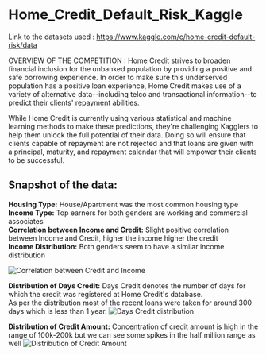 # Home_Credit_Default_Risk_Kaggle
 Link to the datasets used : https://www.kaggle.com/c/home-credit-default-risk/data
 
 OVERVIEW OF THE COMPETITION : Home Credit strives to broaden financial inclusion for the unbanked population by providing a positive and safe borrowing experience. In order to make sure this underserved population has a positive loan experience, Home Credit makes use of a variety of alternative data--including telco and transactional information--to predict their clients' repayment abilities.

While Home Credit is currently using various statistical and machine learning methods to make these predictions, they're challenging Kagglers to help them unlock the full potential of their data. Doing so will ensure that clients capable of repayment are not rejected and that loans are given with a principal, maturity, and repayment calendar that will empower their clients to be successful.


## Snapshot of the data:

**Housing Type:** House/Apartment was the most common housing type <br>
**Income Type:** Top earners for both genders are working and commercial associates <br>
**Correlation between Income and Credit:** Slight positive correlation between Income and Credit, higher the income higher the credit <br>
**Income Distribution:** Both genders seem to have a similar income distribution <br>

![Correlation between Credit and Income](https://www.kaggleusercontent.com/kf/8310478/eyJhbGciOiJkaXIiLCJlbmMiOiJBMTI4Q0JDLUhTMjU2In0..JOD3kMwr2N_KqQNTVDFpsA.HRYTUfF2d70oJY2hd3xkVCyDhDFJ8NGkC9C6Zg0DeSBjtMQTBrrxgViPDqCwfbGvpRF7_EIN4MUyU8KGaRQr4Te9ad8nKcjfJRJhxj6YMTOsx9jaEejnU8_EozAcidiRK1OdtjHC2k1ZhI_KDqjbkLrpejyvMdHAYOYiZ2xm3UtVNBsHF6qBIBLK2xSTNtoFyWWoYj8p5gnxlnvgZMUlZoEj-wHUY6DXUDxK6RA_KTbJj8psn0HISmUxjHWO_nAUXdprCPeQ_tniHTt2flURjJeNBxU3orqPUOseltqfGumLdWaBhAhxvHRkQ0DK_1_qR12Rva-3pGz9hHntqXNaZbikNHLHThELDN2CvxBxOypVyFXeuHB8DjQG1V-RvPU3x2o-BXZiR6MzWmAcAbcr3oWC0grNJwIn8o9VB4a-rZ6sPt_zl1yp73zPAJk8Z0aOEdGdLf_80KX1Rf2OdjPw1GlUueOKCaF3jpHNvvuZ1sR9MLnFZmA5GX3iKzyyN7r0V_3Orcu2jiNc0YUue2Szmp8aNRPMgDobF4BnohT1nYWtGA0e42E8tetFyw6RFgzTpfDkLgaP2oSJYq6E_NMrv1qh_yYDXyTQS7eLg6dKH92ZULttqBV1y6b-7N2geaCfhzdTfVhdV4n7PFApSeMj2y2pUtsR_9Sk40xQFG-uamsWjFmdsiKFD4v9xLPZgQEV0gFbWERVL7vc0Li5JCj7tw.3yGx6oXOdb6mZm0ijuKGLA/__results___files/__results___9_1.png)

**Distribution of Days Credit:** Days Credit denotes the number of days for which the credit was registered at Home Credit's database. <br>
 As per the distribution most of the recent loans were taken for around 300 days which is less than 1 year.
![Days Credit distribution](https://www.kaggleusercontent.com/kf/4728481/eyJhbGciOiJkaXIiLCJlbmMiOiJBMTI4Q0JDLUhTMjU2In0..WfOPw6UGdyP8uq-b_CeLww.gepmLSQhJb3ZtFD1M0RiVuIMFyAVqQQATe1FBYX-xAiDwQaQo2bBdxo4A0Ubk2NLSf5SnvrZw_clA3ktYaLB3rs6RXVuP27EwyFGLgnU8MIKJvjoGDJk18JGvrKh-E6yWqr2ylvO4ZGrVWz6FswcX-QSl8t8vl4XTQ0F62mYaCFb0gAmuW7EPvNi51uNjAoxgbTPeCHtU45yWh3uEuDy2KdW9FrOZM7yLN54yPiOOqilbHjyvj7OE0N7QTa3SKTkc8ucTFWOmlk408bxcEDhlYZ915CeZSTO2mNBZdlJ34vjG_uzpGeDvbejBTbDQpTCHFUOdpAXT3q1YEnnxS33IWpIKwlWLijAE6qQ8gI1OYJvaCK_1bgRAzwcDJbngvi3n8d-4u9K6myiomR_ybnYZbXhNSZDOiq5PkPXdi7CkWbXwoU4IAsnOq3x-yV2pP1561lXk39oTVDddzbWYty34M2JWb4Wv9wQgcTmIRJPFEpOMbbUaobMD5eLFBkqDYw2SVzAeQ1LAiRRlH0BPt4TH4qGvvs-J1hIXZGHcO0KaT1hsB2X0B0FKdHg7TZXoKy28QyCojzM-RyoQEp_SWGo0r9Tla4SWGSLXgYUephifizTgV_nlnNXlaUv9v4uB0nR19n3G4GaaSaH1R9u7XVTIevjnuqUmKYc_oIZWky9VA7DjVBbvA-twd4ShJqQWcdH.2_F1dd9UlcsOIb6npaSjPw/__results___files/__results___133_0.png)

**Distribution of Credit Amount:** Concentration of credit amount is high in the range of 100k-200k but we can see some spikes in the half million range as well
![Distribution of Credit Amount](https://www.kaggleusercontent.com/kf/4728481/eyJhbGciOiJkaXIiLCJlbmMiOiJBMTI4Q0JDLUhTMjU2In0..WfOPw6UGdyP8uq-b_CeLww.gepmLSQhJb3ZtFD1M0RiVuIMFyAVqQQATe1FBYX-xAiDwQaQo2bBdxo4A0Ubk2NLSf5SnvrZw_clA3ktYaLB3rs6RXVuP27EwyFGLgnU8MIKJvjoGDJk18JGvrKh-E6yWqr2ylvO4ZGrVWz6FswcX-QSl8t8vl4XTQ0F62mYaCFb0gAmuW7EPvNi51uNjAoxgbTPeCHtU45yWh3uEuDy2KdW9FrOZM7yLN54yPiOOqilbHjyvj7OE0N7QTa3SKTkc8ucTFWOmlk408bxcEDhlYZ915CeZSTO2mNBZdlJ34vjG_uzpGeDvbejBTbDQpTCHFUOdpAXT3q1YEnnxS33IWpIKwlWLijAE6qQ8gI1OYJvaCK_1bgRAzwcDJbngvi3n8d-4u9K6myiomR_ybnYZbXhNSZDOiq5PkPXdi7CkWbXwoU4IAsnOq3x-yV2pP1561lXk39oTVDddzbWYty34M2JWb4Wv9wQgcTmIRJPFEpOMbbUaobMD5eLFBkqDYw2SVzAeQ1LAiRRlH0BPt4TH4qGvvs-J1hIXZGHcO0KaT1hsB2X0B0FKdHg7TZXoKy28QyCojzM-RyoQEp_SWGo0r9Tla4SWGSLXgYUephifizTgV_nlnNXlaUv9v4uB0nR19n3G4GaaSaH1R9u7XVTIevjnuqUmKYc_oIZWky9VA7DjVBbvA-twd4ShJqQWcdH.2_F1dd9UlcsOIb6npaSjPw/__results___files/__results___141_0.png)
